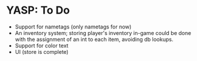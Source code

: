 # YASP: To Do
- Support for nametags (only nametags for now)
- An inventory system; storing player's inventory in-game could be done with the assignment of an int to each item, avoiding db lookups.
- Support for color text
- UI (store is complete)